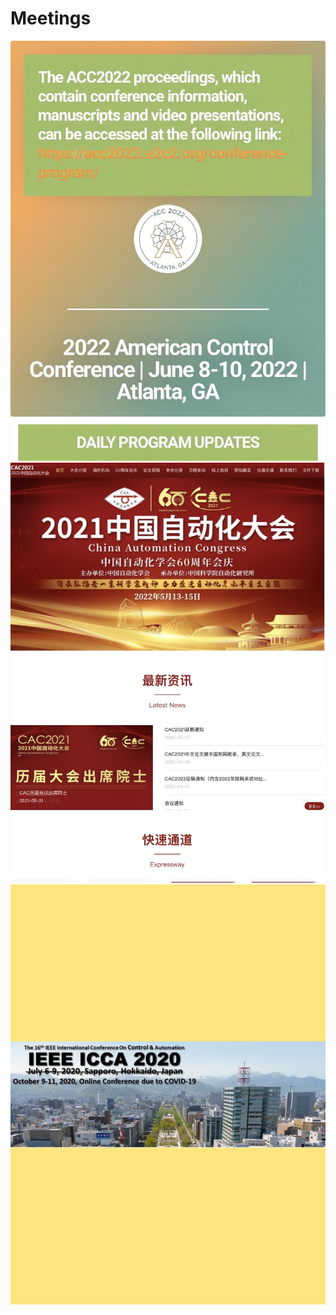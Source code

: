 # Meetings
![ACC2022](https://github.com/sychence/Meetings/blob/main/images/ACC2022.jpg)
![CAC2021](https://github.com/sychence/Meetings/blob/main/images/6AB3BBBE-4382-481D-AABE-6C0357E7712F.jpeg)
![IEEE ICCA](https://github.com/sychence/Meetings/blob/main/images/4C59219E-7CA8-4E0F-AAB6-7405E5DDF862.jpeg)
